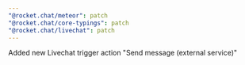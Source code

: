 ```yaml
---
"@rocket.chat/meteor": patch
"@rocket.chat/core-typings": patch
"@rocket.chat/livechat": patch
---
```


Added new Livechat trigger action "Send message (external service)"
